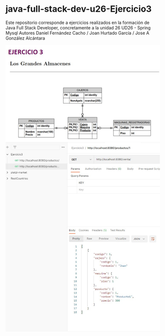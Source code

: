 # java-full-stack-dev-u26-Ejercicio3
Este repositorio corresponde a ejercicios realizados en la formación de Java Full Stack Developer, concretamente a la unidad 26 UD26 - Spring Mysql Autores Daniel Fernández Cacho / Joan Hurtado García / Jose A González Alcántara

![image](https://github.com/JoanHurtadoKuin/java-full-stack-dev-u26-Ejercicio3/blob/master/u26-Ejercicio3/ej3.jpg)
![image](https://github.com/JoanHurtadoKuin/java-full-stack-dev-u26-Ejercicio3/blob/master/u26-Ejercicio3/postman.jpg)
